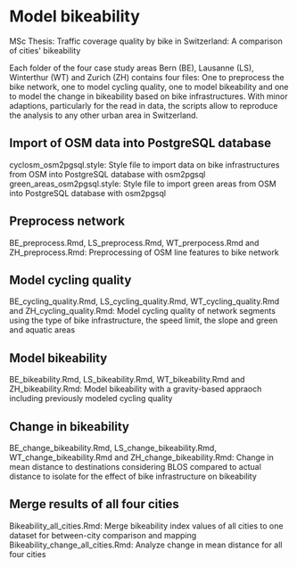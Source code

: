 # Model bikeability
MSc Thesis: Traffic coverage quality by bike in Switzerland: A comparison of cities' bikeability


Each folder of the four case study areas Bern (BE), Lausanne (LS), Winterthur (WT) and Zurich (ZH) contains four files: One to preprocess the bike network, one to model cycling quality, one to model bikeability and one to model the change in bikeability based on bike infrastructures. With minor adaptions, particularly for the read in data, the scripts allow to reproduce the analysis to any other urban area in Switzerland. 

## Import of OSM data into PostgreSQL database
cyclosm_osm2pgsql.style: Style file to import data on bike infrastructures from OSM into PostgreSQL database with osm2pgsql
green_areas_osm2pgsql.style: Style file to import green areas from OSM into PostgreSQL database with osm2pgsql

## Preprocess network
BE_preprocess.Rmd, LS_preprocess.Rmd, WT_prerpocess.Rmd and ZH_preprocess.Rmd: Preprocessing of OSM line features to bike network

## Model cycling quality
BE_cycling_quality.Rmd, LS_cycling_quality.Rmd, WT_cycling_quality.Rmd and ZH_cycling_quality.Rmd: Model cycling quality of network segments using the type of bike infrastructure, the speed limit, the slope and green and aquatic areas

## Model bikeability
BE_bikeability.Rmd, LS_bikeability.Rmd, WT_bikeability.Rmd and ZH_bikeability.Rmd: Model bikeability with a gravity-based appraoch including previously modeled cycling quality

## Change in bikeability
BE_change_bikeability.Rmd, LS_change_bikeability.Rmd, WT_change_bikeability.Rmd and ZH_change_bikeability.Rmd: Change in mean distance to destinations considering BLOS compared to actual distance to isolate for the effect of bike infrastructure on bikeability

## Merge results of all four cities
Bikeability_all_cities.Rmd: Merge bikeability index values of all cities to one dataset for between-city comparison and mapping
Bikeability_change_all_cities.Rmd: Analyze change in mean distance for all four cities
